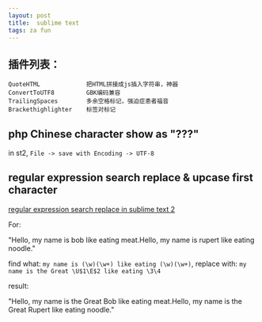 ```yaml
---
layout: post
title:  sublime text
tags: za fun
---
```


## 插件列表：

    QuoteHTML             把HTML拼接成js插入字符串，神器
    ConvertToUTF8         GBK编码兼容
    TrailingSpaces        多余空格标记，强迫症患者福音
    Brackethighlighter    标签对标记

## php Chinese character show as "???"
in st2, `File -> save with Encoding -> UTF-8`

## regular expression search replace & upcase first character
[regular expression search replace in sublime text 2](http://stackoverflow.com/questions/11819886/)

For:

"Hello, my name is bob like eating meat.Hello, my name is rupert like eating noodle."

find what: `my name is (\w)(\w+) like eating (\w)(\w+)`, replace with: `my name is the Great \U$1\E$2 like eating \3\4`

result:

"Hello, my name is the Great Bob like eating meat.Hello, my name is the Great Rupert like eating noodle."
